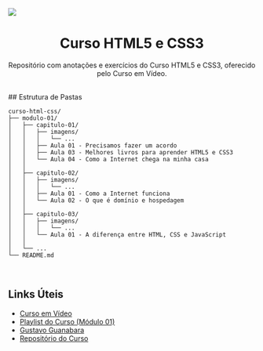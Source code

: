 <img src="https://raw.githubusercontent.com/gustavoguanabara/html-css/refs/heads/master/ajude-a-divulgar/arte001-gustavoguanabara/gustavoguanabara-horizontal.png">

<h1 style="text-align: center;">Curso HTML5 e CSS3</h1>
<p style="text-align: center;">Repositório com anotações e exercícios do Curso HTML5 e CSS3, oferecido pelo Curso em Vídeo.</p>
<br>
## Estrutura de Pastas

```plaintext
curso-html-css/
├── modulo-01/
│   ├── capitulo-01/
│   │   ├── imagens/
│   │   │   └── ...
│   │   ├── Aula 01 - Precisamos fazer um acordo
│   │   ├── Aula 03 - Melhores livros para aprender HTML5 e CSS3
│   │   └── Aula 04 - Como a Internet chega na minha casa
│   │   
│   ├── capitulo-02/
│   │   ├── imagens/
│   │   │   └── ...
│   │   ├── Aula 01 - Como a Internet funciona
│   │   └── Aula 02 - O que é domínio e hospedagem
│   │   
│   ├── capitulo-03/
│   │   ├── imagens/
│   │   │   └── ...
│   │   └── Aula 01 - A diferença entre HTML, CSS e JavaScript
│   │  
│   └── ...
└── README.md
```

<br>

## Links Úteis

* [Curso em Vídeo](https://www.cursoemvideo.com/)
* [Playlist do Curso (Módulo 01)](https://www.youtube.com/playlist?list=PLHz_AreHm4dkZ9-atkcmcBaMZdmLHft8n)
* [Gustavo Guanabara](https://github.com/gustavoguanabara)
* [Repositório do Curso](https://github.com/gustavoguanabara/html-css)
